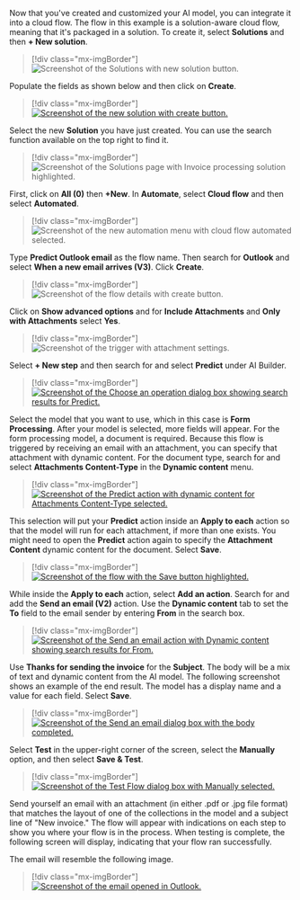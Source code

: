 Now that you've created and customized your AI model, you can integrate it into a cloud flow. The flow in this example is a solution-aware cloud flow, meaning that it's packaged in a solution. To create it, select **Solutions** and then **+ New solution**. 

> [!div class="mx-imgBorder"]
> ![Screenshot of the Solutions with new solution button.](../media/new-solution.png)

Populate the fields as shown below and then click on **Create**.

> [!div class="mx-imgBorder"]
> [![Screenshot of the new solution with create button.](../media/14-select-solution.png)](../media/14-select-solution.png#lightbox)

Select the new **Solution** you have just created. You can use the search function available on the top right to find it.

> [!div class="mx-imgBorder"]
> ![Screenshot of the Solutions page with Invoice processing solution highlighted.](../media/invoice-processing-solution.png)

First, click on **All (0)** then **+New**. In **Automate**, select **Cloud flow** and then select **Automated**.

> [!div class="mx-imgBorder"]
> ![Screenshot of the new automation menu with cloud flow automated selected.](../media/automated.png)

Type **Predict Outlook email** as the flow name. Then search for **Outlook** and select **When a new email arrives (V3)**. Click **Create**.

> [!div class="mx-imgBorder"]
> ![Screenshot of the flow details with create button.](../media/flow-details.png)

Click on **Show advanced options** and for **Include Attachments** and **Only with Attachments** select **Yes**.

> [!div class="mx-imgBorder"]
> ![Screenshot of the trigger with attachment settings.](../media/modify-trigger.png)

Select **+ New step** and then search for and select **Predict** under AI Builder.

> [!div class="mx-imgBorder"]
> [![Screenshot of the Choose an operation dialog box showing search results for Predict.](../media/17-predict-action.png)](../media/17-predict-action.png#lightbox)

Select the model that you want to use, which in this case is **Form Processing**. After your model is selected, more fields will appear. For the form processing model, a document is required. Because this flow is triggered by receiving an email with an attachment, you can specify that attachment with dynamic content. For the document type, search for and select **Attachments Content-Type** in the **Dynamic content** menu.

> [!div class="mx-imgBorder"]
> [![Screenshot of the Predict action with dynamic content for Attachments Content-Type selected.](../media/18-dynamic-content.png)](../media/18-dynamic-content.png#lightbox)

This selection will put your **Predict** action inside an **Apply to each** action so that the model will run for each attachment, if more than one exists. You might need to open the **Predict** action again to specify the **Attachment Content** dynamic content for the document. Select **Save**.

> [!div class="mx-imgBorder"]
> [![Screenshot of the flow with the Save button highlighted.](../media/19-save-flow.png)](../media/19-save-flow.png#lightbox)

While inside the **Apply to each** action, select **Add an action**. Search for and add the **Send an email (V2)** action. Use the **Dynamic content** tab to set the **To** field to the email sender by entering **From** in the search box.

> [!div class="mx-imgBorder"]
> [![Screenshot of the Send an email action with Dynamic content showing search results for From.](../media/20-return-to-sender.png)](../media/20-return-to-sender.png#lightbox)

Use **Thanks for sending the invoice** for the **Subject**. The body will be a mix of text and dynamic content from the AI model. The following screenshot shows an example of the end result. The model has a display name and a value for each field. Select **Save**.

> [!div class="mx-imgBorder"]
> [![Screenshot of the Send an email dialog box with the body completed.](../media/21-send-email.png)](../media/21-send-email.png#lightbox)

Select **Test** in the upper-right corner of the screen, select the **Manually** option, and then select **Save & Test**.

> [!div class="mx-imgBorder"]
> [![Screenshot of the Test Flow dialog box with Manually selected.](../media/22-test-manually.png)](../media/22-test-manually.png#lightbox)

Send yourself an email with an attachment (in either .pdf or .jpg file format) that matches the layout of one of the collections in the model and a subject line of "New invoice." The flow will appear with indications on each step to show you where your flow is in the process. When testing is complete, the following screen will display, indicating that your flow ran successfully.


The email will resemble the following image.

> [!div class="mx-imgBorder"]
> [![Screenshot of the email opened in Outlook.](../media/24-email-sent.png)](../media/24-email-sent.png#lightbox)
